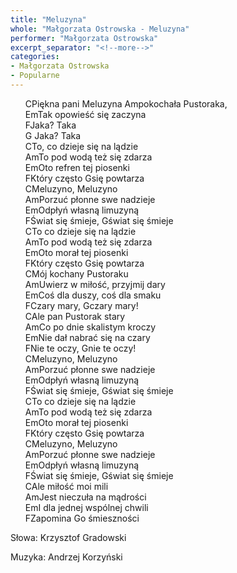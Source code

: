 ```yaml
---
title: "Meluzyna"
whole: "Małgorzata Ostrowska - Meluzyna"
performer: "Małgorzata Ostrowska"
excerpt_separator: "<!--more-->"
categories:
- Małgorzata Ostrowska
- Popularne
---
```


<ul class="song">
  <div class="column">
    <div class="verse">
      <div class="line">
        <span class="chord"><span class="inner">C</span></span>Piękna pani Meluzyna
        <span class="chord"><span class="inner">Am</span></span>pokochała Pustoraka,
      </div>
      <div class="line"><span class="chord">
          <span class="inner">Em</span></span>Tak opowieść się zaczyna
      </div>
      <div class="line">
        <span class="chord"><span class="inner">F</span></span>Jaka? Taka
      </div>
      <div class="line">
        <span class="chord"><span class="inner">G</span></span>
        Jaka? Taka
      </div>
    </div>
    <div class="verse">
      <div class="line">
        <span class="chord"><span class="inner">C</span></span>To, co dzieje się na lądzie
      </div>
      <div class="line">
        <span class="chord"><span class="inner">Am</span></span>To pod wodą też się zdarza
      </div>
      <div class="line">
        <span class="chord"><span class="inner">Em</span></span>Oto refren tej piosenki
      </div>
      <div class="line">
        <span class="chord"><span class="inner">F</span></span>Który często
        <span class="chord"><span class="inner">G</span></span>się powtarza
      </div>
    </div>
  </div>
  <div class="column">
    <div class="verse">
      <div class="line">
        <span class="chord"><span class="inner">C</span></span>Meluzyno, Meluzyno
      </div>
      <div class="line">
        <span class="chord"><span class="inner">Am</span></span>Porzuć płonne swe nadzieje
      </div>
      <div class="line">
        <span class="chord"><span class="inner">Em</span></span>Odpłyń własną limuzyną
      </div>
      <div class="line">
        <span class="chord"><span class="inner">F</span></span>Świat się śmieje,
        <span class="chord"><span class="inner">G</span></span>świat się śmieje
      </div>
      <div class="line">
        <span class="chord"><span class="inner">C</span></span>To co dzieje się na lądzie
      </div>
      <div class="line">
        <span class="chord"><span class="inner">Am</span></span>To pod wodą też się zdarza
      </div>
      <div class="line">
        <span class="chord"><span class="inner">Em</span></span>Oto morał tej piosenki
      </div>
      <div class="line">
        <span class="chord"><span class="inner">F</span></span>Który często
        <span class="chord"><span class="inner">G</span></span>się powtarza
      </div>
    </div>
    <div class="verse">
      <div class="line">
        <span class="chord"><span class="inner">C</span></span>Mój kochany Pustoraku
      </div>
      <div class="line">
        <span class="chord"><span class="inner">Am</span></span>Uwierz w miłość, przyjmij dary
      </div>
      <div class="line">
        <span class="chord"><span class="inner">Em</span></span>Coś dla duszy, coś dla smaku
      </div>
      <div class="line">
        <span class="chord"><span class="inner">F</span></span>Czary mary,
        <span class="chord"><span class="inner">G</span></span>czary mary!
      </div>
    </div>
    <div class="verse">
      <div class="line">
        <span class="chord"><span class="inner">C</span></span>Ale pan Pustorak stary
      </div>
      <div class="line">
        <span class="chord"><span class="inner">Am</span></span>Co po dnie skalistym kroczy
      </div>
      <div class="line">
        <span class="chord"><span class="inner">Em</span></span>Nie dał nabrać się na czary
      </div>
      <div class="line">
        <span class="chord"><span class="inner">F</span></span>Nie te oczy,
        <span class="chord"><span class="inner">G</span></span>nie te oczy!
      </div>
    </div>
  </div>
  <div class="column">
    <div class="verse">
      <div class="line">
        <span class="chord"><span class="inner">C</span></span>Meluzyno, Meluzyno
      </div>
      <div class="line">
        <span class="chord"><span class="inner">Am</span></span>Porzuć płonne swe nadzieje
      </div>
      <div class="line">
        <span class="chord"><span class="inner">Em</span></span>Odpłyń własną limuzyną
      </div>
      <div class="line">
        <span class="chord"><span class="inner">F</span></span>Świat się śmieje,
        <span class="chord"><span class="inner">G</span></span>świat się śmieje
      </div>
      <div class="line">
        <span class="chord"><span class="inner">C</span></span>To co dzieje się na lądzie
      </div>
      <div class="line">
        <span class="chord"><span class="inner">Am</span></span>To pod wodą też się zdarza
      </div>
      <div class="line">
        <span class="chord"><span class="inner">Em</span></span>Oto morał tej piosenki
      </div>
      <div class="line">
        <span class="chord"><span class="inner">F</span></span>Który często
        <span class="chord"><span class="inner">G</span></span>się powtarza
      </div>
    </div>
    <div class="verse">
      <div class="line">
        <span class="chord"><span class="inner">C</span></span>Meluzyno, Meluzyno
      </div>
      <div class="line">
        <span class="chord"><span class="inner">Am</span></span>Porzuć płonne swe nadzieje
      </div>
      <div class="line">
        <span class="chord"><span class="inner">Em</span></span>Odpłyń własną limuzyną
      </div>
      <div class="line">
        <span class="chord"><span class="inner">F</span></span>Świat się śmieje, 
        <span class="chord"><span class="inner">G</span></span>świat się śmieje
      </div>
    </div>
    <div class="verse">
      <div class="line">
        <span class="chord"><span class="inner">C</span></span>Ale miłość moi mili
      </div>
      <div class="line">
        <span class="chord"><span class="inner">Am</span></span>Jest nieczuła na mądrości
      </div>
      <div class="line">
        <span class="chord"><span class="inner">Em</span></span>I dla jednej wspólnej chwili
      </div>
      <div class="line">
        <span class="chord"><span class="inner">F</span></span>Zapomina 
        <span class="chord"><span class="inner">G</span></span>o śmieszności
      </div>
    </div>
  </div>
</ul>

<!--more-->


Słowa: Krzysztof Gradowski

Muzyka: Andrzej Korzyński
